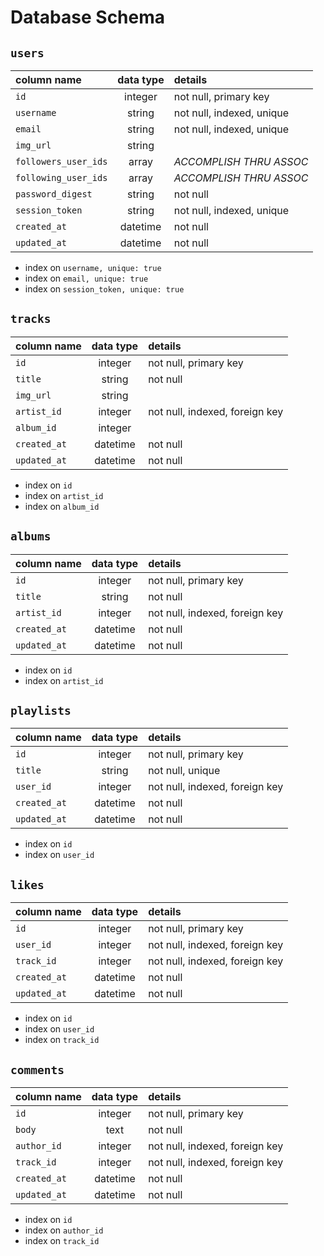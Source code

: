 # Database Schema

## `users`
| column name         | data type | details                   |
|:--------------------|:---------:|:--------------------------|
| `id`                | integer   | not null, primary key     |
| `username`          | string    | not null, indexed, unique |
| `email`             | string    | not null, indexed, unique |      
| `img_url`           | string    |                           |  
| `followers_user_ids`| array     | *ACCOMPLISH THRU ASSOC*   | 
| `following_user_ids`| array     | *ACCOMPLISH THRU ASSOC*   | 
| `password_digest`   | string    | not null                  |
| `session_token`     | string    | not null, indexed, unique |
| `created_at`        | datetime  | not null                  |
| `updated_at`        | datetime  | not null                  |

+ index on `username, unique: true`
+ index on `email, unique: true`
+ index on `session_token, unique: true`



## `tracks`
| column name       | data type | details                        |
|:------------------|:---------:|:-------------------------------|
| `id`              | integer   | not null, primary key          |
| `title`           | string    | not null                       |
| `img_url`         | string    |                                |
| `artist_id`       | integer   | not null, indexed, foreign key |   
| `album_id`        | integer   |                                |
| `created_at`      | datetime  | not null                       |
| `updated_at`      | datetime  | not null                       |

+ index on `id`
+ index on `artist_id`
+ index on `album_id`



## `albums`
| column name       | data type | details                        |
|:------------------|:---------:|:-------------------------------|
| `id`              | integer   | not null, primary key          |
| `title`           | string    | not null                       |
| `artist_id`       | integer   | not null, indexed, foreign key | 
| `created_at`      | datetime  | not null                       |
| `updated_at`      | datetime  | not null                       |

+ index on `id`
+ index on `artist_id`



## `playlists`
| column name       | data type | details                         |
|:------------------|:---------:|:--------------------------------|
| `id`              | integer   | not null, primary key           |
| `title`           | string    | not null, unique                |  
| `user_id`         | integer   | not null, indexed, foreign key  | 
| `created_at`      | datetime  | not null                        |
| `updated_at`      | datetime  | not null                        |   

+ index on `id`
+ index on `user_id`



## `likes`
| column name       | data type | details                         |
|:------------------|:---------:|:--------------------------------|
| `id`              | integer   | not null, primary key           |
| `user_id`         | integer   | not null, indexed, foreign key  |
| `track_id`        | integer   | not null, indexed, foreign key  |  
| `created_at`      | datetime  | not null                        |
| `updated_at`      | datetime  | not null                        |

+ index on `id`
+ index on `user_id`
+ index on `track_id`



## `comments`
| column name       | data type | details                         |
|:------------------|:---------:|:--------------------------------|
| `id`              | integer   | not null, primary key           |
| `body`            | text      | not null                        |
| `author_id`       | integer   | not null, indexed, foreign key  |
| `track_id`        | integer   | not null, indexed, foreign key  |   
| `created_at`      | datetime  | not null                        |
| `updated_at`      | datetime  | not null                        |

+ index on `id`
+ index on `author_id`
+ index on `track_id`




  
